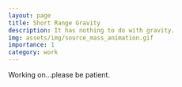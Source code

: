 ```yaml
---
layout: page
title: Short Range Gravity
description: It has nothing to do with gravity.
img: assets/img/source_mass_animation.gif
importance: 1
category: work
---
```


Working on...please be patient. 